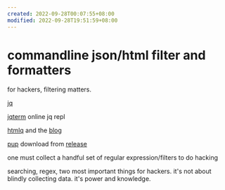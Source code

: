 ```yaml
---
created: 2022-09-28T00:07:55+08:00
modified: 2022-09-28T19:51:59+08:00
---
```


# commandline json/html filter and formatters

for hackers, filtering matters.

[jq](https://stedolan.github.io/jq/)

[jqterm](https://jqterm.com/?query=.) online jq repl

[htmlq](https://github.com/mgdm/htmlq) and the [blog]()

[pup](https://github.com/ericchiang/pup) download from [release](https://github.com/EricChiang/pup/releases/tag/v0.4.0)

one must collect a handful set of regular expression/filters to do hacking

searching, regex, two most important things for hackers. it's not about blindly collecting data. it's power and knowledge.
